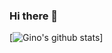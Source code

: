 ### Hi there 👋

[![Gino's github stats](https://github-readme-stats.vercel.app/api?username=ginoemiliozzi)]
